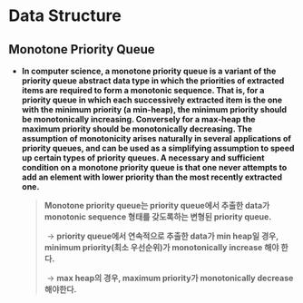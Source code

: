 # Data Structure

## Monotone Priority Queue

- **In computer science, a monotone priority queue is a variant of the priority queue abstract data type in which the priorities of extracted items are required to form a monotonic sequence. 
That is, for a priority queue in which each successively extracted item is the one with the minimum priority (a min-heap), the minimum priority should be monotonically increasing. 
  Conversely for a max-heap the maximum priority should be monotonically decreasing. 
The assumption of monotonicity arises naturally in several applications of priority queues, and can be used as a simplifying assumption to speed up certain types of priority queues.
  A necessary and sufficient condition on a monotone priority queue is that one never attempts to add an element with lower priority than the most recently extracted one.**
  
  > **Monotone priority queue는 priority queue에서 추출한 data가 monotonic sequence 형태를 갖도록하는 변형된 priority queue.**
  >
  > ​	→ **priority queue에서 연속적으로 추출한 data가 min heap일 경우, minimum priority(최소 우선순위)가 monotonically increase 해야 한다.**
  >
  > ​	→ **max heap의 경우, maximum priority가 monotonically decrease 해야한다.**
